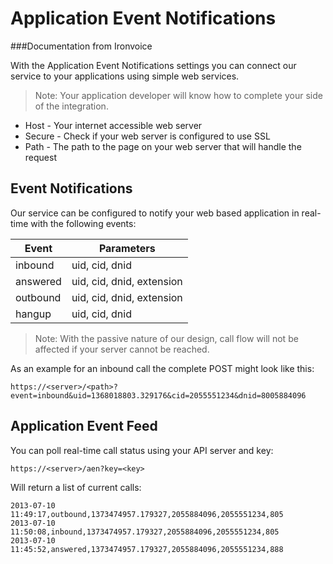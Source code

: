 Application Event Notifications
===
###Documentation from Ironvoice

With the Application Event Notifications settings you can connect our service to your applications using simple web services.

> Note: Your application developer will know how to complete your side of the integration.

* Host - Your internet accessible web server
* Secure - Check if your web server is configured to use SSL
* Path - The path to the page on your web server that will handle the request

Event Notifications
---

Our service can be configured to notify your web based application in real-time with the following events:

| Event | Parameters |
|---|---|
| inbound | uid, cid, dnid |
| answered | uid, cid, dnid, extension |
| outbound | uid, cid, dnid, extension |
| hangup | uid, cid, dnid |

> Note: With the passive nature of our design, call flow will not be affected if your server cannot be reached.

As an example for an inbound call the complete POST might look like this:

`https://<server>/<path>?event=inbound&uid=1368018803.329176&cid=2055551234&dnid=8005884096`

Application Event Feed
---

You can poll real-time call status using your API server and key:

`https://<server>/aen?key=<key>`

Will return a list of current calls:

````
2013-07-10 11:49:17,outbound,1373474957.179327,2055884096,2055551234,805
2013-07-10 11:50:08,inbound,1373474957.179327,2055884096,2055551234,805
2013-07-10 11:45:52,answered,1373474957.179327,2055884096,2055551234,888
````
